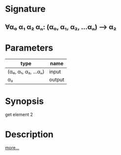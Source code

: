# Signature
## ∀α₀ α₁ α₂ αₙ: (α₀, α₁, α₂, …αₙ) ⟶ α₂

# Parameters

| type | name |
|------|------|
|(α₀, α₁, α₂, …αₙ)|input|
|α₂|output|

# Synopsis
get element 2

# Description

[more...](https://en.wikipedia.org/wiki/Tuple)